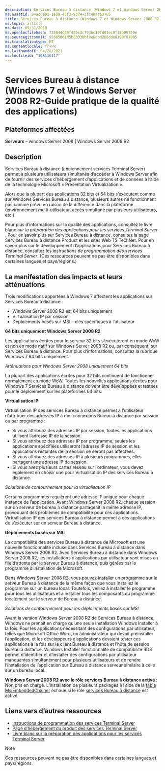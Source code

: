```yaml
---
description: Services Bureau à distance (Windows 7 et Windows Server 2008 R2-Guide pratique de la qualité des applications)
ms.assetid: 94ac6a91-1e00-45f3-9374-3ac48ac63765
title: Services Bureau à distance (Windows 7 et Windows Server 2008 R2-Guide pratique de la qualité des applications)
ms.topic: article
ms.date: 05/31/2018
ms.openlocfilehash: 725844d49f465c3c79dbc19fd01ec0f18b09759e
ms.sourcegitcommit: 95685061d5b0333bbf9e6ebd208dde8190f97005
ms.translationtype: MT
ms.contentlocale: fr-FR
ms.lasthandoff: 04/28/2021
ms.locfileid: "108116117"
---
```

# <a name="remote-desktop-services-windows-7-and-windows-server-2008-r2-application-quality-cookbook"></a>Services Bureau à distance (Windows 7 et Windows Server 2008 R2-Guide pratique de la qualité des applications)

## <a name="affected-platforms"></a>Plateformes affectées

**Serveurs** – windows Server 2008 \| Windows Server 2008 R2  

## <a name="description"></a>Description

Services Bureau à distance (anciennement services Terminal Server) permet à plusieurs utilisateurs simultanés d’accéder à Windows Server afin de fournir des services d’hébergement d’applications et de données à l’aide de la technologie Microsoft « Presentation Virtualization ».

Alors que la plupart des applications 32 bits et 64 bits s’exécutent comme sur Windows Services Bureau à distance, plusieurs autres ne fonctionnent pas comme prévu en raison de la différence dans la plateforme (environnement multi-utilisateur, accès simultané par plusieurs utilisateurs, etc.).

Pour plus d’informations sur la qualité des applications, consultez le livre blanc *sur la préparation des applications pour les services Terminal Server* . Pour en savoir plus sur Services Bureau à distance, consultez la page Services Bureau à distance Product et les sites Web TS TechNet. Pour en savoir plus sur le développement d’applications pour Services Bureau à distance, consultez les *instructions de programmation des services Terminal Server*. (Ces ressources peuvent ne pas être disponibles dans certaines langues et pays/régions.)

## <a name="manifestation-of-impacts-and-their-mitigations"></a>La manifestation des impacts et leurs atténuations

Trois modifications apportées à Windows 7 affectent les applications sur Services Bureau à distance :

-   Windows Server 2008 R2 est 64 bits uniquement
-   Virtualisation IP par session
-   Déploiements basés sur MSI – clés spécifiques à l’utilisateur

**64 bits uniquement Windows Server 2008 R2**

Les applications écrites pour le serveur 32 bits s’exécuteront en mode WoW et non en mode natif sur Windows Server 2008 R2 ou, par conséquent, sur Services Bureau à distance. Pour plus d’informations, consultez la rubrique Windows 7 64 bits uniquement.

*Atténuations pour Windows Server 2008 uniquement 64 bits*

La plupart des applications écrites pour 32 bits continuent de fonctionner normalement en mode WoW. Toutes les nouvelles applications écrites pour Windows 7 Services Bureau à distance doivent être développées et testées pour le déploiement sur les plateformes 64 bits.

**Virtualisation IP**

Virtualisation IP des services Bureau à distance permet à l’utilisateur d’attribuer des adresses IP à des connexions Bureau à distance par session ou par programme :

-   Si vous attribuez des adresses IP par session, toutes les applications utilisent l’adresse IP de la session.
-   Si vous attribuez des adresses IP par programme, seules les applications spécifiées utiliseront l’adresse IP de session et les applications restantes de la session ne seront pas affectées.
-   Si vous attribuez des adresses IP à plusieurs programmes, elles partagent une adresse IP de session.
-   Si vous avez plusieurs cartes réseau sur l’ordinateur, vous devez également en choisir une pour Virtualisation IP des services Bureau à distance.

*Solutions de contournement pour la virtualisation IP*

Certains programmes requièrent une adresse IP unique pour chaque instance de l’application. Avant Windows Server 2008 R2, chaque session sur un serveur de bureau à distance partageait la même adresse IP, provoquant des problèmes de compatibilité pour ces applications. Virtualisation IP des services Bureau à distance permet à ces applications de s’exécuter sur un serveur Bureau à distance.

**Déploiements basés sur MSI**

La compatibilité des services Bureau à distance de Microsoft est une nouvelle fonctionnalité incluse dans Services Bureau à distance dans Windows Server 2008 R2. Avec Services Bureau à distance dans Windows Server 2008 R2, les installations d’applications par utilisateur sont mises en file d’attente par le serveur Bureau à distance, puis gérées par le programme d’installation de Microsoft.

Dans Windows Server 2008 R2, vous pouvez installer un programme sur le serveur Bureau à distance de la même façon que vous installez le programme sur un bureau local. Toutefois, veillez à installer le programme pour tous les utilisateurs et à installer tous les composants du programme localement sur le serveur de Bureau à distance.

*Solutions de contournement pour les déploiements basés sur MSI*

Avant la version Windows Server 2008 R2 de Services Bureau à distance, Windows ne prenait en charge qu’une seule installation Windows Installer à la fois. Pour les applications nécessitant des configurations par utilisateur, telles que Microsoft Office Word, un administrateur qui devait préinstaller l’application, et les développeurs d’applications devaient tester ces applications à la fois sur le client Bureau à distance et l’hôte de session Bureau à distance. Windows Installer fonctionnalité de compatibilité RDS permet d’identifier et d’installer des configurations par utilisateur manquantes simultanément pour plusieurs utilisateurs et de rendre l’installation de l’application sur Bureau à distance serveur similaire à celle sur un bureau local.

**Windows Server 2008 R2 avec le rôle [services Bureau à distance](../termserv/terminal-services-portal.md) activé :** Non pris en charge. L’installation de plusieurs packages à l’aide de la [table MsiEmbeddedChainer](../msi/msiembeddedchainer-table.md) échoue si le rôle [services Bureau à distance](../termserv/terminal-services-portal.md) est activé.

## <a name="links-to-other-resources"></a>Liens vers d’autres ressources

-   [Instructions de programmation des services Terminal Server](../termserv/terminal-services-programming-guidelines.md)
-   [Page d’hébergement du produit des services Terminal Server](https://www.microsoft.com/windowsserver2008/en/us/rds-product-home.aspx)
-   [Livre blanc sur la préparation des applications pour les services Terminal Server](/collaborate/connect-redirect)

> [!Note]  
> Ces ressources peuvent ne pas être disponibles dans certaines langues et pays/régions.

 

 

 
